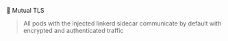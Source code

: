 👮 Mutual TLS

> All pods with the injected linkerd sidecar communicate by default with encrypted and authenticated traffic
